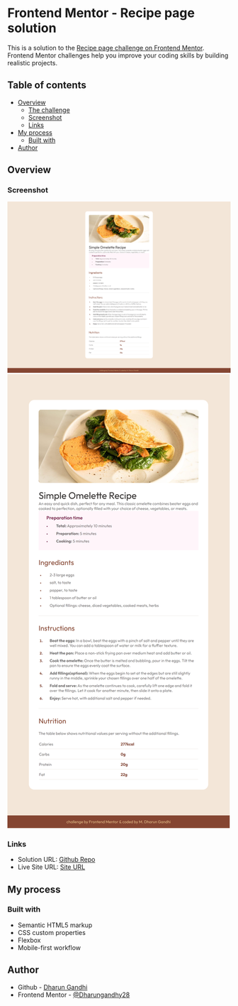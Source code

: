 # Frontend Mentor - Recipe page solution

This is a solution to the [Recipe page challenge on Frontend Mentor](https://www.frontendmentor.io/challenges/recipe-page-KiTsR8QQKm). Frontend Mentor challenges help you improve your coding skills by building realistic projects. 

## Table of contents

- [Overview](#overview)
  - [The challenge](#the-challenge)
  - [Screenshot](#screenshot)
  - [Links](#links)
- [My process](#my-process)
  - [Built with](#built-with)
- [Author](#author)



## Overview

### Screenshot

![Desktop Screenshot will be here](./screenshots/Desktop.png)
![Mobile screenshot will be here](./screenshots/mobile.png)



### Links

- Solution URL: [Github Repo](https://github.com/Dharungandhy28/frontend-recipe-page)
- Live Site URL: [Site URL](https://profound-cupcake-97d19d.netlify.app/)

## My process

### Built with

- Semantic HTML5 markup
- CSS custom properties
- Flexbox
- Mobile-first workflow


## Author

- Github - [Dharun Gandhi](https://github.com/Dharungandhy28)
- Frontend Mentor - [@Dharungandhy28](https://www.frontendmentor.io/profile/Dharungandhy28)


